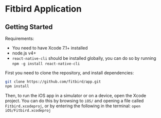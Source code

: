 # Fitbird Application

## Getting Started

Requirements:
* You need to have Xcode 7.1+ installed
* node.js v4+ 
* `react-native-cli` should be installed globally, you can do so by running `npm -g install react-native-cli`

First you need to clone the repository, and install dependencies:
```bash
git clone https://github.com/fitbird/app.git
npm install
```

Then, to run the iOS app in a simulator or on a device, open the Xcode project. You can do this by browsing to `iOS/` and opening a file called `Fitbird.xcodeproj`, or by entering the following in the terminal:
`open iOS/Fitbird.xcodeproj`
